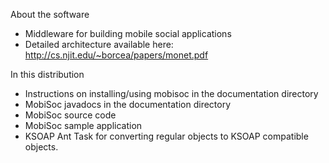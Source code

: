 About the software
- Middleware for building mobile social applications
- Detailed architecture available here: http://cs.njit.edu/~borcea/papers/monet.pdf

In this distribution

- Instructions on installing/using mobisoc in the documentation directory
- MobiSoc javadocs in the documentation directory
- MobiSoc source code 
- MobiSoc sample application 
- KSOAP Ant Task for converting regular objects to KSOAP compatible objects. 